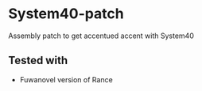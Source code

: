 # System40-patch
Assembly patch to get accentued accent with System40

## Tested with
- Fuwanovel version of Rance
